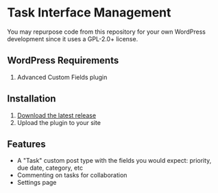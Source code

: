 # Task Interface Management
You may repurpose code from this repository for your own WordPress development since it uses a GPL-2.0+ license.

## WordPress Requirements

1. Advanced Custom Fields plugin

## Installation

1. [Download the latest release](https://github.com/zachwatkins/task-interface-management/releases/latest)
2. Upload the plugin to your site

## Features

* A "Task" custom post type with the fields you would expect: priority, due date, category, etc
* Commenting on tasks for collaboration
* Settings page
